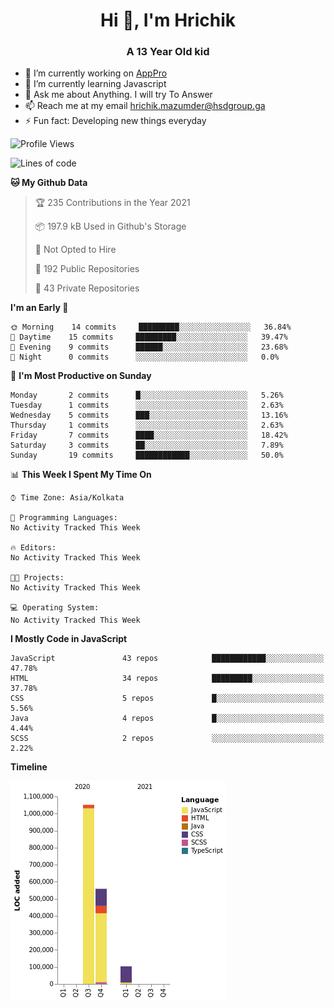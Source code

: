 <h1 align="center">Hi 👋, I'm Hrichik</h1>
<h3 align="center">A 13 Year Old kid</h3>


- 🔭 I’m currently working on [AppPro](https://apppro.in)
- 🌱 I’m currently learning Javascript
- 💬 Ask me about Anything. I will try To Answer
- 📫 Reach me at my email hrichik.mazumder@hsdgroup.ga
- ⚡ Fun fact: Developing new things everyday

<!--START_SECTION:waka-->
![Profile Views](http://img.shields.io/badge/Profile%20Views-1-blue)

![Lines of code](https://img.shields.io/badge/From%20Hello%20World%20I%27ve%20Written-1.7%20million%20lines%20of%20code-blue)

**🐱 My Github Data** 

> 🏆 235 Contributions in the Year 2021
 > 
> 📦 197.9 kB Used in Github's Storage 
 > 
> 🚫 Not Opted to Hire
 > 
> 📜 192 Public Repositories 
 > 
> 🔑 43 Private Repositories  
 > 
**I'm an Early 🐤** 

```text
🌞 Morning    14 commits     █████████░░░░░░░░░░░░░░░░   36.84% 
🌆 Daytime    15 commits     █████████░░░░░░░░░░░░░░░░   39.47% 
🌃 Evening    9 commits      ██████░░░░░░░░░░░░░░░░░░░   23.68% 
🌙 Night      0 commits      ░░░░░░░░░░░░░░░░░░░░░░░░░   0.0%

```
📅 **I'm Most Productive on Sunday** 

```text
Monday       2 commits      █░░░░░░░░░░░░░░░░░░░░░░░░   5.26% 
Tuesday      1 commits      ░░░░░░░░░░░░░░░░░░░░░░░░░   2.63% 
Wednesday    5 commits      ███░░░░░░░░░░░░░░░░░░░░░░   13.16% 
Thursday     1 commits      ░░░░░░░░░░░░░░░░░░░░░░░░░   2.63% 
Friday       7 commits      ████░░░░░░░░░░░░░░░░░░░░░   18.42% 
Saturday     3 commits      ██░░░░░░░░░░░░░░░░░░░░░░░   7.89% 
Sunday       19 commits     ████████████░░░░░░░░░░░░░   50.0%

```


📊 **This Week I Spent My Time On** 

```text
⌚︎ Time Zone: Asia/Kolkata

💬 Programming Languages: 
No Activity Tracked This Week

🔥 Editors: 
No Activity Tracked This Week

🐱‍💻 Projects: 
No Activity Tracked This Week

💻 Operating System: 
No Activity Tracked This Week

```

**I Mostly Code in JavaScript** 

```text
JavaScript               43 repos            ████████████░░░░░░░░░░░░░   47.78% 
HTML                     34 repos            █████████░░░░░░░░░░░░░░░░   37.78% 
CSS                      5 repos             █░░░░░░░░░░░░░░░░░░░░░░░░   5.56% 
Java                     4 repos             █░░░░░░░░░░░░░░░░░░░░░░░░   4.44% 
SCSS                     2 repos             ░░░░░░░░░░░░░░░░░░░░░░░░░   2.22%

```


**Timeline**

![Chart not found](https://raw.githubusercontent.com/hrichiksite/hrichiksite/master/charts/bar_graph.png) 


<!--END_SECTION:waka-->

